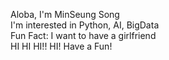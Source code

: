Aloba, I'm MinSeung Song  
I'm interested in Python, AI, BigData  
Fun Fact: I want to have a girlfriend  
HI HI HI!! HI!
Have a Fun!